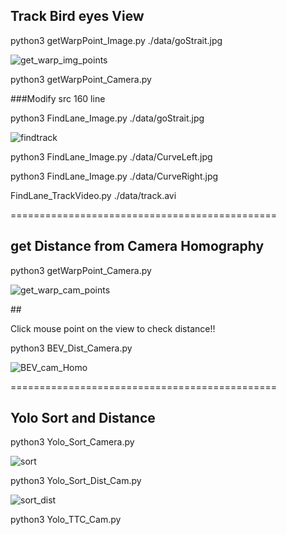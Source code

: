 
## Track Bird eyes View

python3 getWarpPoint_Image.py ./data/goStrait.jpg

![get_warp_img_points](https://github.com/jetsonai/CVSelfDriving_Robot/assets/96120477/a21b13ae-f873-43ba-b045-f471ca371ff7)

python3 getWarpPoint_Camera.py

###Modify src 160 line  

python3 FindLane_Image.py ./data/goStrait.jpg

![findtrack](https://github.com/jetsonai/CVSelfDriving_Robot/assets/96120477/0523bfb8-42fc-4322-b0b9-2f42a15b9fe4)


python3 FindLane_Image.py ./data/CurveLeft.jpg

python3 FindLane_Image.py ./data/CurveRight.jpg

FindLane_TrackVideo.py ./data/track.avi

==============================================

## get Distance from Camera Homography

python3 getWarpPoint_Camera.py

![get_warp_cam_points](https://github.com/jetsonai/CVSelfDriving_Robot/assets/96120477/5ba16f1a-2b2c-454e-9a91-d95060c83a09)

##<Test Distance from Camera Homography>

Click mouse point on the view to check distance!!

python3 BEV_Dist_Camera.py 

![BEV_cam_Homo](https://github.com/jetsonai/CVSelfDriving_Robot/assets/96120477/75cbb550-b001-4133-b583-5f484e3039b7)

==============================================

## Yolo Sort and Distance

python3 Yolo_Sort_Camera.py

![sort](https://github.com/jetsonai/CVSelfDriving_Robot/assets/96120477/5651c7d8-004e-4785-ada0-514ce2425ae6)

python3 Yolo_Sort_Dist_Cam.py

![sort_dist](https://github.com/jetsonai/CVSelfDriving_Robot/assets/96120477/d7126cb2-192d-4045-b7ee-f2a5a1b761f5)


python3 Yolo_TTC_Cam.py


